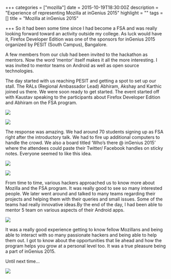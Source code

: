 +++
categories = ["mozilla"]
date = 2015-10-19T18:30:00Z
description = "Experience of representing Mozilla at inGenius 2015"
highlight = ""
tags = []
title = "Mozilla at inGenius 2015"

+++
So it had been some time since I had become a FSA and was really looking forward toward an activity outside my college. As luck would have it, Firefox Developer Edition was one of the sponsors for inGenius 2015 organized by PESIT (South Campus), Bangalore.

A few members from our club had been invited to the hackathon as mentors. Now the word ‘mentor’ itself makes it all the more interesting. I was invited to mentor teams on Android as well as open source technologies.

The day started with us reaching PESIT and getting a spot to set up our stall. The RALs (Regional Ambassador Lead) Abhiram, Akshay and Karthic joined us there. We were soon ready to get started. The event started off with Kaustav speaking to the participants about Firefox Developer Edition and Abhiram on the FSA program.

![](/uploads/21269288604_f2834a17c5_b.jpg)

![](/uploads/img_20151002_115541-2-271x300.jpg)

The response was amazing. We had around 70 students signing up as FSA right after the introductory talk. We had to fire up additional computers to handle the crowd. We also a board titled ‘Who’s there @ inGenius 2015’ where the attendees could paste their Twitter/ Facebook handles on sticky notes. Everyone seemed to like this idea.

![](/uploads/12132484_10207772565898067_6227285729087459517_o.jpg)

![](/uploads/12045620_10207772565818065_8886259931049038627_o.jpg)

From time to time, various hackers approached us to know more about Mozilla and the FSA program. It was really good to see so many interested people. We later went around and talked to many teams regarding their projects and helping them with their queries and small issues. Some of the teams had really innovative ideas.By the end of the day, I had been able to mentor 5 team on various aspects of their Android apps.

![](/uploads/12140208_10207773373598259_5793051195472324314_o.jpg)

It was a really good experience getting to know fellow Mozillans and being able to interact with so many passionate hackers and being able to help them out. I got to know about the opportunities that lie ahead and how the program helps you grow at a personal level too. It was a true pleasure being a part of inGenius 2015.

Until next time…

![](/uploads/12091193_10207772566178074_7620282099788436882_o.jpg)